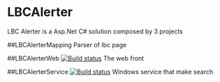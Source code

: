 # LBCAlerter 

LBC Alerter is a Asp.Net C# solution composed by 3 projects

##LBCAlerterMapping
Parser of lbc page
 
##LBCAlerterWeb [![Build status](https://ci.appveyor.com/api/projects/status/p1n070dybo54dmhq?svg=true)](https://ci.appveyor.com/project/emnbdx/lbcalerter)
The web front
 
##LBCAlerterService [![Build status](https://ci.appveyor.com/api/projects/status/ldati1csh1gx9unp?svg=true)](https://ci.appveyor.com/project/emnbdx/lbcalerter-1truw)
Windows service that make search
